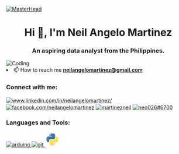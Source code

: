 [![MasterHead](https://files.techmahindra.com/static/img/data-analytics-banner.jpg)](https://neilangelomartinez.github.io)
<h1 align="center">Hi 👋, I'm Neil Angelo Martinez</h1>
<h3 align="center">An aspiring data analyst from the Philippines.</h3>
<img alight="right" alt="Coding" width="400" src="https://media.istockphoto.com/vectors/concept-programming-coding-website-and-application-development-vector-vector-id1128413233?k=20&m=1128413233&s=170667a&w=0&h=h6Z8wnK0D9PLrMoAxV0JG_jfRQOLHm6jO6Dd6W7aC5A="

- 📫 How to reach me **neilangelomartinez@gmail.com**

<h3 align="left">Connect with me:</h3>
<p align="left">
<a href="https://linkedin.com/in/www.linkedin.com/in/neilangelomartinez/" target="blank"><img align="center" src="https://raw.githubusercontent.com/rahuldkjain/github-profile-readme-generator/master/src/images/icons/Social/linked-in-alt.svg" alt="www.linkedin.com/in/neilangelomartinez/" height="30" width="40" /></a>
<a href="https://fb.com/facebook.com/neilangelomartinez" target="blank"><img align="center" src="https://raw.githubusercontent.com/rahuldkjain/github-profile-readme-generator/master/src/images/icons/Social/facebook.svg" alt="facebook.com/neilangelomartinez" height="30" width="40" /></a>
<a href="https://instagram.com/martinezneil" target="blank"><img align="center" src="https://raw.githubusercontent.com/rahuldkjain/github-profile-readme-generator/master/src/images/icons/Social/instagram.svg" alt="martinezneil" height="30" width="40" /></a>
<a href="https://discord.gg/neo026#6700" target="blank"><img align="center" src="https://raw.githubusercontent.com/rahuldkjain/github-profile-readme-generator/master/src/images/icons/Social/discord.svg" alt="neo026#6700" height="30" width="40" /></a>
</p>

<h3 align="left">Languages and Tools:</h3>
<p align="left"> <a href="https://www.arduino.cc/" target="_blank" rel="noreferrer"> <img src="https://cdn.worldvectorlogo.com/logos/arduino-1.svg" alt="arduino" width="40" height="40"/> </a> <a href="https://git-scm.com/" target="_blank" rel="noreferrer"> <img src="https://www.vectorlogo.zone/logos/git-scm/git-scm-icon.svg" alt="git" width="40" height="40"/> </a> <a href="https://www.python.org" target="_blank" rel="noreferrer"> <img src="https://raw.githubusercontent.com/devicons/devicon/master/icons/python/python-original.svg" alt="python" width="40" height="40"/> </a> </p>
